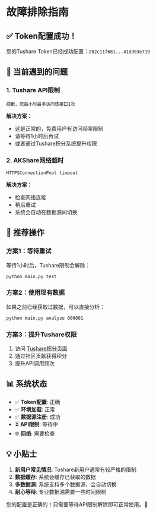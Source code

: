 # 故障排除指南

## ✅ Token配置成功！

您的Tushare Token已经成功配置：`282c11f681...41dd03e719`

## 🔧 当前遇到的问题

### 1. Tushare API限制
```
抱歉，您每小时最多访问该接口1次
```

**解决方案：**
- 这是正常的，免费用户有访问频率限制
- 请等待1小时后再试
- 或者通过Tushare积分系统提升权限

### 2. AKShare网络超时
```
HTTPSConnectionPool timeout
```

**解决方案：**
- 检查网络连接
- 稍后重试
- 系统会自动在数据源间切换

## 🎯 推荐操作

### 方案1：等待重试
等待1小时后，Tushare限制会解除：
```bash
python main.py test
```

### 方案2：使用现有数据
如果之前已经获取过数据，可以直接分析：
```bash
python main.py analyze 000001
```

### 方案3：提升Tushare权限
1. 访问 [Tushare积分页面](https://tushare.pro/document/1?doc_id=13)
2. 通过社区贡献获得积分
3. 提升API调用频次

## 📊 系统状态

- ✅ **Token配置**: 正确
- ✅ **环境加载**: 正常  
- ✅ **数据源注册**: 成功
- ⏳ **API限制**: 等待中
- 🌐 **网络**: 需要检查

## 💡 小贴士

1. **新用户常见情况**: Tushare新用户通常有较严格的限制
2. **数据缓存**: 系统会缓存已获取的数据
3. **多数据源**: 系统支持多个数据源，会自动切换
4. **耐心等待**: 专业数据源需要一些时间限制

您的配置是正确的！只需要等待API限制解除即可正常使用。🚀